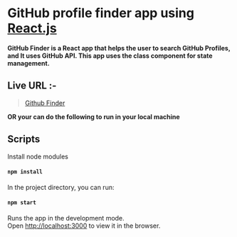 # GitHub profile finder app using [React.js](https://reactjs.org)

**GitHub Finder is a React app that helps the user to search GitHub Profiles, and It uses GitHub API. This app uses the class component for state management.**

## Live URL :-

> [Github Finder]()

**OR your can do the following to run in your local machine**

## Scripts

Install node modules

#### `npm install`

In the project directory, you can run:

#### `npm start`

Runs the app in the development mode.<br>
Open [http://localhost:3000](http://localhost:3000) to view it in the browser.

